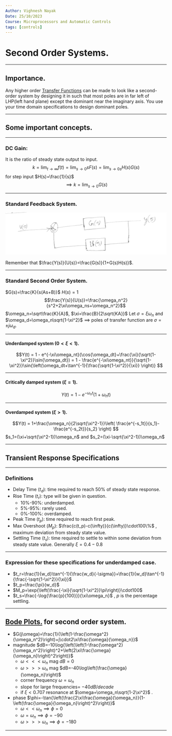 ```yaml
---
Author: Vighnesh Nayak
Date: 25/10/2023
Course: Microprocessors and Automatic Controls
tags: [controls]
---
```

# Second Order Systems.
---

## Importance.
Any higher order [Transfer Functions](Transfer%20Functions.md)  can be made to look like a second-order system by designing it in such that most poles are in far left of LHP(left hand plane) except the dominant [](Transfer%20Functions.md#poles|poles) near the imaginary axis. 
You use your time domain specifications to design dominant poles.

---
## Some important concepts.
---
### DC Gain:
It is the ratio of steady state output to input.
$$
k=\lim_{t\to\infty}f(t)=\lim_{s\to0}sF(s)=\lim_{s\to0s}H(s)G(s)
$$
for step input $H(s)=\frac{1}{s}$ 
$$\implies k=\lim_{s\to0}G(s)$$

---
### Standard Feedback System.
![stdFeedbackSys](/static/stdFeedbackSys.png)

Remember that $\frac{Y(s)}{U(s)}=\frac{G(s)}{1+G(s)H(s)}$.

---
### Standard Second Order System.
$G(s)=\frac{K}{s(As+B)}$
$H(s)=1$
$$\frac{Y(s)}{U(s)}=\frac{\omega_n^2}{s^2+2\xi\omega_ns+\omega_n^2}$$
$\omega_n=\sqrt\frac{K}{A}$, $\xi=\frac{B}{2\sqrt{KA}}$
Let $\sigma=\xi\omega_n$ and $\omega_d=\omega_n\sqrt{1-\xi^2}$
$\implies$ poles of transfer function are $\sigma=\pm j\omega_d$.

---
#### Underdamped system ($0<\xi<1$).
$$Y(t) = 1 - e^{-\xi\omega_nt}(\cos{\omega_dt}+\frac{\xi}{\sqrt{1-\xi^2}}\sin{\omega_dt}) = 1 - \frac{e^{-\xi\omega_nt}}{\sqrt{1-\xi^2}}\sin{\left(\omega_dt+\tan^{-1}{\frac{\sqrt{1-\xi^2}}{\xi}} \right)} $$

---
#### Critically damped system ($\xi=1$).
$$Y(t) = 1-e^{-\omega_nt}(1+\omega_nt) $$

---
#### Overdamped system ($\xi>1$).
$$Y(t) = 1+\frac{\omega_n}{2\sqrt{\xi^2-1}}\left( \frac{e^{-s_1t}}{s_1}-\frac{e^{-s_2t}}{s_2} \right) $$
$s_1=(\xi+\sqrt{\xi^2-1})\omega_n$ and $s_2=(\xi-\sqrt{\xi^2-1})\omega_n$

---
## Transient Response Specifications
---
### Definitions
- Delay Time ($t_d$): time required to reach 50% of steady state response.
- Rise Time ($t_r$): type will be given in question.
	- 10%-90%: underdamped.
	- 5%-95%: rarely used.
	- 0%-100%: overdamped.
- Peak Time ($t_p$): time required to reach first peak.
- Max Overshoot ($M_p$): $\frac{c(t_p)-c(\infty)}{c(\infty)}\cdot100\%$ , maximum deviation from steady state value.
- Settling Time ($t_s$): time required to settle to within some deviation from steady state value.
Generally $\xi=0.4-0.8$

---
### Expression for these specifications for underdamped case.
- $t_r=\frac{1}{w_d}\tan^{-1}{\frac{w_d}{-\sigma}}=\frac{1}{w_d}\tan^{-1}{\frac{-\sqrt{1-\xi^2}}{\xi}}$
- $t_p=\frac{\pi}{w_d}$
- $M_p=\exp{\left(\frac{-\xi}{\sqrt{1-\xi^2}}\pi\right)}\cdot100$
- $t_s=\frac{-\log{\frac{p}{100}}}{\xi\omega_n}$ , $p$ is the percentage settling.

---
## [Bode Plots.](Bode%20Plots..md) for second order system.
- $G(j\omega)=\frac{1}{\left(1-\frac{\omega^2}{\omega_n^2}\right)+j\cdot2\xi\frac{\omega}{\omega_n}}$
- magnitude $dB=-10\log{\left(\left(1-\frac{\omega^2}{\omega_n^2}\right)^2+\left(2\xi\frac{\omega}{\omega_n}\right)^2\right)}$
	- $\omega<<<\omega_n$  mag $dB=0$
	- $\omega>>>\omega_n$  mag $dB=-40\log\left(\frac{\omega}{\omega_n}\right)$
	- corner frequency $\omega=\omega_n$
	- slope for large frequencies= $-40dB/decade$
	- if $\xi<0.707$ resonance at $\omega=\omega_n\sqrt{1-2\xi^2}$ .
- phase $\phi=-\tan{\left(\frac{2\xi\frac{\omega}{\omega_n}}{1-\left(\frac{\omega}{\omega_n}\right)^2}\right)}$
	- $\omega<<\omega_n \implies \phi=0$
	- $\omega=\omega_n \implies \phi=-90$
	- $\omega>>>\omega_n \implies \phi=-180$
---
